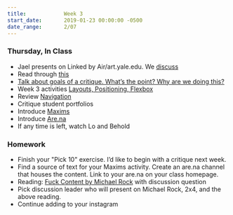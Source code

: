 ```yaml
---
title:            Week 3
start_date:       2019-01-23 00:00:00 -0500
date_range:       2/07
---
```


### Thursday, In Class

- Jael presents on Linked by Air/art.yale.edu. We [discuss](https://paper.dropbox.com/doc/Design-2B-Reading-2--AWrKYik8DCNjzKgEau6rFlHeAQ-qdBlIFQ6cHHwqAjj9hImT)
- Read through [this](https://uxdesign.cc/dont-take-design-critique-as-an-insult-6cf187ca6308)
- [Talk about goals of a critique. What&rsquo;s the point? Why are we doing this?](https://paper.dropbox.com/doc/Critique-Process--AXHUISsAr~sYsb1WIkZM8UO1AQ-XGLL4YQXnSlhNrb2TuG0j)
- Week 3 activities [Layouts, Positioning, Flexbox](https://paper.dropbox.com/doc/Week-3--AXE_Wi0eEOq~PKbKSFWnwCpDAQ-TQqius5SzMOGbYYlUcsFe)
- Review [Navigation](https://paper.dropbox.com/doc/Navigation--AXGbsk9ncVnC4oWSkTyrg72lAQ-MVUR8kO2yi86cNlyDhYOv)
- Critique student portfolios
- Introduce [Maxims](../projects/maxims)
- Introduce [Are.na](https://www.are.na/)
- If any time is left, watch Lo and Behold

### Homework
- Finish your "Pick 10" exercise. I&rsquo;d like to begin with a critique next week.
- Find a source of text for your Maxims activity. Create an are.na channel that houses the content. Link to your are.na on your class homepage.
- Reading: [Fuck Content by Michael Rock](https://2x4.org/ideas/2009/fuck-content/) with discussion question
- Pick discussion leader who will present on Michael Rock, 2x4, and the above reading.
- Continue adding to your instagram
